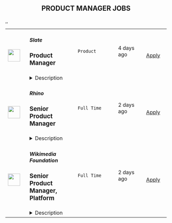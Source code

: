 <div align="center"><h2>PRODUCT MANAGER JOBS</h2></div><table><tr>
                <td width="100" height="100" rowspan="2">
                    <img src="https://wwr-pro.s3.amazonaws.com/logos/0081/6291/logo.gif" width="38px" height="auto">
                </td>
                <td width="300">
                    <h5>Slate</h5>
                    <h3> Product Manager</h3>
                </td>
                <td width="300">
                    <code>Product</code>
                </td>
                <td width="200">
                <text>4 days ago</text>
                </td>
                <td width="100" rowspan="2">
                <a href="https://weworkremotely.com/remote-jobs/slate-product-manager" align="right" target="_blank">Apply</a>
                </td>
            </tr>
            <tr>
                <td colspan="3">
                <details><summary>Description</summary>
                <img src="https://we-work-remotely.imgix.net/logos/0081/6291/logo.gif?ixlib=rails-4.0.0&w=50&h=50&dpr=2&fit=fill&auto=compress" />

<p>
  <strong>Headquarters:</strong> Remote
    <br /><strong>URL:</strong> <a href="https://slateteams.com">https://slateteams.com</a>
</p>

<div>About the job-PRODUCT MANAGER 📱<br><br>
</div><div>🔑 THE KEY BITS</div><ul>
<li>Whereabouts: We are a fully remote company with distributed team members. For this role, we prioritize candidates who are based in the EST or any European time zones.</li>
<li>Visas: We do not sponsor work visas or relocation expenses.</li>
<li>Salary: This position is super important for us since it is brand new. Therefore, we want to take the opportunity to talk to a diverse pool of candidates who think they could be the perfect fit. With that being said we want to be transparent in sharing our budget is somewhere between $80-110k USD depending on experience and location but we are open to discussing your salary expectations during an interview.</li>
<li>Interviews: Phone Screen with People &amp; Culture Lead Nicole, Second Interview with CoFounder/CEO/Head of Product Michael, Third Interview (combined) with Project Manager Nicoleta &amp; Senior Product Designer Dawson, Fourth-a project to see more into your thinking and skills, and a Final interview with Michael &amp; Dawson</li>
<li>Ideal Start Date: ASAP</li>
<li>Reporting to: Michael Horton-CoFounder/CEO/Head of Product</li>
</ul><div><br></div><div>🌍 OUR MISSION<br><br>
</div><div>Slate has big ambitions: We were born out of our Founders’ own experiences to solve the problems we all faced with social media. We have come together out of a passion for solving problems, building a company based on the deeply held values we share, and to make social content creation effortless for brands.<br><br>
</div><div>🔎 OUR VISION<br><br>
</div><div>Our vision is to become the undisputed leader in social media content creation, by uniting all parts of the creation workflow into a one-stop solution for brands.<br><br>
</div><div>🌠 YOUR CONTRIBUTION<br><br>
</div><div>In this rapidly evolving world, Slate is always looking for new ways to disrupt the status quo, go to market faster, and optimize customer experiences. We are seeking an experienced Product Manager to lead the charge on this mission working on our Product team but also working very closely with our Engineering Team. Our current Product team includes our Co-Founder/CEO Michael, Project Manager Nicoleta, and Product Designer Dawson. The ideal candidate will have big ideas and strategies that foster an environment of collaboration and creativity. This role is ideal for someone with an entrepreneurial mindset and real-world experience distilling business value and goals into roadmaps and refined product backlogs. Most importantly, you will be integral to helping us build better products that people and businesses love to use.<br><br>
</div><div>You will:<br><br>
</div><ol>
<li>Collaborate with stakeholders, prospective users, and clients to understand and anticipate their needs to help craft vision and concept development of a product</li>
<li>Develop user stories for new features and or products</li>
<li>Develop detailed product feature specifications and ensure they’re clearly understood by the development team</li>
<li>Oversee all stages of product creation including design and development to ensure a feature/product is being implemented according to spec</li>
<li>Monitor and evaluate product progress at each stage of the process</li>
<li>Liaise with the product team and end-users to deliver updates</li>
<li>Communicate often and effectively with stakeholders throughout the project</li>
<li>Work with internal and external contacts to analyze needs and align product roadmap to strategic goals</li>
<li>Work closely with the product team to create and maintain a product backlog according to business priorities and changing requirements</li>
<li>Assess value, develop cases, and prioritize stories, epics, and themes to ensure work aligns with product strategy</li>
<li>Lead the product-release plans and set expectations for delivery of new functionalities</li>
<li>Serve as the product ambassador internally and externally, sharing knowledge and answering questions related to the product</li>
<li>Work cross-department with marketing, sales, and CS to communicate product vision and align on releases</li>
</ol><div>
<strong>Requirements<br></strong><br>📬 WE'D LOVE TO HEAR FROM YOU IF YOU MEET THESE QUALIFICATIONS:</div><ol>
<li>4+ years experience in product management in digital products (web &amp; mobile app development)</li>
<li>Understanding of business value around feature/functions</li>
<li>Outstanding communication, presentation, and leadership skills</li>
<li>Sharp analytical and problem-solving skills</li>
<li>Able to effectively manage conflicting stakeholder needs</li>
</ol><div>
<br>You also approach work in a way that emphasizes our values:</div><ul>
<li>🧑‍🤝‍🧑 #PeopleFirst: We put people first, and care about the personal well being of our colleagues. We go above and beyond for our customers and each other.</li>
<li>⛰️ #EmbraceAdventure: We are excited to take on new challenges, grow, and change in a fast changing environment. A willingness to pitch in and get outside of your comfort zone will help us thrive.</li>
<li>🚀 #Innovate to be Great: We're creative, innovative, &amp; think BIG! We’re a unique company blazing our own path. We got to where we are through creativity and innovation and are only confined by our notions of what is possible.</li>
<li>🙋‍♀️ #Win or Lose, Wear It: Celebrate your successes but also own your failures.</li>
<li>🤝 #Stronger Together: We are a team dedicated to collaboration and transparency. We keep lines of communication open and realize that we can only win if we work together.</li>
</ul><div>
<br><strong>Benefits<br></strong><br>
</div><div>WHAT WE OFFER:<br><br>
</div><ul>
<li>🏡 Fully remote - work where you want.</li>
<li>🕰 Flex hours - we just ask you be available for core meetings</li>
<li>📈 Equity options</li>
<li>🌏 Unlimited PTO policy - we mean it and encourage you to take it.</li>
<li>🩺 Medical, Dental, Vision Benefits (US-85% medical, 75% dental &amp; vision; 25% for dependents)(International-stipend)</li>
<li>💝 Health and Wellness $250 monthly stipend</li>
<li>🖥 Home office budget or co-working space allowance</li>
<li>🌱 Learning and Development Support</li>
<li>💰 401k options - US only (we hope to have a match soon)</li>
<li>👨‍👨‍👧‍👧 Work with an Amazingly Fun and Collaborative Team!!</li>
</ul><div>🌈 We support DEIB initiatives and strongly encourage women and those in traditionally underrepresented groups to apply even if you don’t check all boxes. If this job interests you and you think you have what it takes, please still get in touch. We'd love to have a chat and see if you could be a great fit.<br><br>
</div><div>🏆 Fun Fact: Slate was named to Fast Company's list of the World’s Most Innovative Companies for 2022 as No. 2 in the video category!<br><br>
</div><div>👉 View our our website: <a href="https://slateteams.com/">https://slateteams.com</a> for more information about us!<br><br>
</div><div>… WE LOOK FORWARD TO HEARING FROM YOU.</div>

<p><strong>To apply:</strong> <a href="https://weworkremotely.com/remote-jobs/slate-product-manager">https://weworkremotely.com/remote-jobs/slate-product-manager</a></p>

                </details>
                </td>
            </tr>,<tr>
                <td width="100" height="100" rowspan="2">
                    <img src="https://wwr-pro.s3.amazonaws.com/logos/0064/6658/logo.gif" width="38px" height="auto">
                </td>
                <td width="300">
                    <h5>BuildBook</h5>
                    <h3> Senior Product Manager</h3>
                </td>
                <td width="300">
                    <code>Product</code>
                </td>
                <td width="200">
                <text>213 days ago</text>
                </td>
                <td width="100" rowspan="2">
                <a href="https://weworkremotely.com/remote-jobs/buildbook-senior-product-manager" align="right" target="_blank">Apply</a>
                </td>
            </tr>
            <tr>
                <td colspan="3">
                <details><summary>Description</summary>
                <img src="https://we-work-remotely.imgix.net/logos/0064/6658/logo.gif?ixlib=rails-4.0.0&w=50&h=50&dpr=2&fit=fill&auto=compress" />

<p>
  <strong>Headquarters:</strong> Greenwich, CT
    <br /><strong>URL:</strong> <a href="https://buildbook.co/">https://buildbook.co/</a>
</p>

<div>
<strong>About BuildBook</strong><br><br>
</div><div>Home remodeling and construction projects are often a stressful and painful experience – but it doesn’t have to be that way. BuildBook is on a mission to eliminate that stress and bring joy back to home improvement – for everyone involved.</div><div><br></div><div>BuildBook is the best construction management platform for home remodelers and builders. Our goal is to become the default choice for the over 550,000 small businesses focused on residential construction and remodeling. It’s a $540B dollar a year industry, and we plan to make a dent in it by creating the best product in the space. </div><div><br></div><div>Builders love us because we give them simple, powerful tools to run their business and help them keep their clients happy. Homeowners love us because we give them a feeling of control and help make renovations and new home builds less stressful.</div><div><br></div><div>We are a remote-first startup with team members all across the US. We have a small, tight-knit team, a solid product that is gaining momentum daily, and big plans for the future. As an early member of the product team, your work is going to have a major impact on the future of the product and company. You’ll ship your work often and see its impact in the hands of real people every day.</div><div>
<br><strong>About the Job</strong>
</div><div><br></div><div>As a Senior Product Manager, you will lead teams and contribute directly to the success of our pro-facing product in addition to participating in strategic discussions that define the company’s roadmap and trajectory. </div><div><br></div><div>You’ll work directly with the Head of Product &amp; Design to help prioritize, plan and execute our product roadmap, and as an early member of the product team, you’ll have a lot of opportunity for growth both as an individual contributor and/or as a leader. </div><div><br></div><div>You’ll be responsible for helping to define the product roadmap, managing agile sprints and team communications, driving the QA process, and running a tight build-measure-learn development cycle. You'll articulate and develop new product ideas with the design team through written spec, diagrams and wireframes. You’ll partner closely with engineering to ensure the most impactful ideas are scoped, built, tested, deployed, and iterated on. </div><div><br></div><div>You’ll have plenty of support along the way, working very collaboratively with the entire team – but you’ll also have the freedom to focus and execute on deep work, which we prioritize over meetings.</div><div><br></div><div>On a given day, you might be focused on shaping up a roadmap of features to work on, pitching your own ideas, chatting with a customer to understand their workflow, or providing feedback on a feature that the engineering team is working on. </div><div>
<br><strong>In your first 60 days, you will: </strong>
</div><ul>
<li>Hit the ground running: Manage the in-flight priorities across multiple platforms (web and mobile) with existing commitments and deadlines</li>
<li>Become familiar with our backlog and roadmap, and lead your team’s sprint process</li>
<li>Establish backlog grooming, prioritization, and management cadence</li>
<li>Work across Engineering, Sales, and Marketing to gather stakeholder requirements </li>
<li>Write clear product requirements and desired project outcomes</li>
<li>Scope and validate roadmap features, so they are ready to tackle in upcoming sprints</li>
<li>Get acclimated with available business and customer data and start drawing inferences and conclusions that inform product decisions</li>
<li>Research and deeply understand our customer by interviewing a few, and understanding their workflows and needs. </li>
<li>Know the competition’s features, offerings, value propositions – and help BuildBook maintain its unique edge in the industry</li>
<li>Manage quality assurance process, including feature testing, regression, and release support.</li>
</ul><div>
<br><strong>Qualities we look for:</strong>
</div><div><br></div><div><em>Curiosity</em></div><ul>
<li>You have a desire to become a domain expert in the residential construction industry</li>
<li>You’re driven to improve your tactical software management skills, are inspired by new best practices from other industries and companies, and share your acumen with the rest of the team </li>
</ul><div><em>Empathy</em></div><ul>
<li>You develop informed insights about our customers (builders, contractors, and remodelers), and can speak passionately about their needs and problems.</li>
<li>You are a helpful partner to your teammates in design, engineering, marketing, and leadership, you communicate with positivity, and focus on solutions.</li>
</ul><div><em>Discipline</em></div><ul>
<li>You are a manager of one: You take ownership, set direction, make calls, and get projects across the finish line without a lot of oversight.</li>
<li>You clarify goals, prioritize ruthlessly, course correct when needed, and deliver work quickly and confidently.</li>
<li>Your written communication is clear, concise, and effective, and you keep conversations moving forward through the development pipeline</li>
<li>You use data (market, qualitative, quantitative, and heuristic) to make informed decisions about what, when, and how to build.</li>
</ul><div>
<br><strong>To be considered, you’ll need...</strong>
</div><ul>
<li>5+ years of relevant experience in a fast-growth tech startup, at least two years in B2B SaaS space</li>
<li>Rich knowledge of mobile applications, interfaces, and development/submit/release processes</li>
<li>Experience product-managing fast-moving Agile teams</li>
<li>Code competency: a basic understanding of the capabilities and limitations of React, React Native, and related frameworks </li>
<li>Strong Analytical skills, including the ability to derive insights from data sets, analyze product usage, measure adoption, and understand client needs</li>
<li>Expert communication skills that can leverage the benefits - and overcome the drawbacks - of being a fully distributed product and engineering team</li>
<li>Experience crafting product requirements and specifications</li>
<li>Understanding of UI/UX design concepts, principles, best practices, and tools</li>
<li>An eye for - and appreciation of - good visual design and clean user experiences</li>
<li>You are inclined to being scrappy to unlock product growth</li>
<li>The ability to be autonomous, driven, and self-directed</li>
</ul><div>
<br><strong>We’ll be even more impressed if you…</strong>
</div><ul>
<li>Possess UX design skills and are comfortable in Sketch, Figma, etc.</li>
<li>Have additional ”vertical” experience, namely growth-marketing or engineering. </li>
<li>Have a track record of improving customer acquisition, feature adoption, and product growth</li>
<li>Know the residential construction space</li>
<li>Have worked on peer-to-peer communication applications</li>
<li>Are experienced in working remotely or with distributed teams</li>
</ul><div>
<strong><br>How to Apply</strong><br><br>
</div><div>Please submit a cover letter that speaks directly to this position. Tell us about yourself, and tell us what interests you about this role at BuildBook. Share your past experience, key projects, lessons learned, and what excites you about product management.</div><div><br></div><div>For selected applicants, expect 2-3 interviews with your future colleagues to talk through your past experience and approach to design. We’ll share what it’s like to work here, more details about the role, and answer any questions that you have. </div><div>
<br><strong>Compensation &amp; Benefits</strong>
</div><div>
<br>We offer competitive compensation based on your experience and capabilities, as well as:</div><ul>
<li>A generous benefits program that supports the whole you with medical, dental, vision, life, disability, and 401(k)</li>
<li>Paid holidays and flexible, take-it-as-you-need-it paid time off </li>
<li>Equity in a rapidly growing startup backed by top-tier VCs</li>
<li>Monthly tech reimbursements</li>
<li>A culture built on innovation that values big ideas, no matter where they come from</li>
</ul>

<p><strong>To apply:</strong> <a href="https://weworkremotely.com/remote-jobs/buildbook-senior-product-manager">https://weworkremotely.com/remote-jobs/buildbook-senior-product-manager</a></p>

                </details>
                </td>
            </tr>,<tr>
                <td width="100" height="100" rowspan="2">
                    <img src="https://remotive.com/job/1339868/logo" width="38px" height="auto">
                </td>
                <td width="300">
                    <h5>Customer.io</h5>
                    <h3>Senior Product Manager - Mobile</h3>
                </td>
                <td width="300">
                    <code>android,education,go,ios</code>
                </td>
                <td width="200">
                <text>27 days ago</text>
                </td>
                <td width="100" rowspan="2">
                <a href="https://remotive.com/remote-jobs/product/senior-product-manager-mobile-1339868" align="right" target="_blank">Apply</a>
                </td>
            </tr>
            <tr>
                <td colspan="3">
                <details><summary>Description</summary>
                <p>Hello! I’m LJ, Group Product Manager at <a href="http://Customer.io" rel="nofollow">Customer.io</a>.</p><br>
<p>I’m looking for someone to help make Customer.io the go-to messaging solution for teams building mobile apps. You’ll drive the roadmap for a product squad, shaping the features and Software Development Kit (SDK) capabilities that mobile app teams need when connecting with their customers.</p><br>
<p>This role is perfect for you if you love staying on top of how mobile apps are created. You’ll learn directly from exceptional mobile app developers about what they need to run their communications. You’ll build expertise in the rapidly changing environment of iOS and Android development. You’ll take those insights and partner with your squad to ship software that makes it easier for them to make their perfect communication strategy a reality.</p><br>
<div class="h3">What you'll do</div>
<ul>
<li>You'll lead a squad consisting of engineers and a designer to achieve strategic outcomes with solutions that are:
<ul>
<li>Valuable (our customers choose to use)</li>
<li>Viable (the solution works within the constraints of the business)</li>
<li>Usable (our customers can figure out how to use)</li>
<li>Feasible (our engineers have the skills and technology to implement)</li>
</ul>
</li>
<li>You'll contribute a deep knowledge of our prospects and customers, industry trends, and the competitive landscape.</li>
<li>You’ll find and nurture ideas from anywhere in the company, expecting many of the best ideas will not be your own.</li>
<li>You'll take accountability for results, even though you're working through others to achieve them.</li>
</ul>
<div class="h3"><br></div><div class="h3">What we're looking for</div>
<ul>
<li><strong>You can commit to at least 3 hrs of working overlap with the Americas (GMT-8 to GMT-5 timezone)</strong></li>
<li>You have a track record of successfully taking software products from “idea” to “shipped”.</li>
<li>You’ve got infectious energy when sharing customer stories, and you use those stories to align your team around the customer’s experience.</li>
<li>You’re hungry to learn, and love asking “Why?” one more time.</li>
<li>You know how to source, analyze, and present quantitative and qualitative data.</li>
<li>You’re an exceptionally organized and motivated person.</li>
<li>You take ownership of problems even when the next steps and solutions aren't clear.</li>
<li>You are a proactive communicator who believes in “working out loud” to share work early and often.</li>
<li>You’re an excellent writer who values clarity and brevity while avoiding jargon.</li>
</ul>
<div class="h3"><strong><br></strong></div><div class="h3">Bonus! Not a requirement, but let us know if you have experience with...</div>
<ul>
<li>Building and launching mobile apps.</li>
<li>Working as a Product Manager on B2B SaaS products (especially in the MarTech space).</li>
<li>Using Customer.io or other marketing automation services in a previous role.</li>
</ul>
<div class="h3"><br></div><div class="h3">About Customer.io</div>
<p>Our mission at Customer.io is to power automated communication that people like to receive. Today over 4,200 internet businesses use Customer.io to manage, send, and track the performance of email, SMS, and push notifications. Unlike typical marketing platforms, Customer.io helps businesses increase relevance by using behavioral data: what people do or don’t do when logged in to a web or mobile app.</p>
<p>We are offering a starting salary of $145,000 - $169,000 USD depending on experience and subject to market rate.</p>
<div class="h3"><br></div><div class="h3">Benefits at Customer.io include:</div>
<ul>
<li>Unlimited PTO - we recommend 20 vacation days (in addition to holidays and sick days) so that you can unwind, unplug, and recharge</li>
<li>100% medical, dental, vision, and supplemental insurance for you <strong>and</strong> your dependents</li>
<li>12 weeks paid parental leave - for birth, adoption, or foster care</li>
<li>401k retirement matching - up to 5% dollar for dollar match to retirement contributions</li>
<li>Health and wellness allowance - Up to $200 USD per month that can be used for your healthy living needs, including gym membership, acupuncture, massage, or bike repairs</li>
<li>Home office stipend - Up to $2,000 USD to help you get your home office set up so you can do your best work</li>
<li>Internet + cell phone reimbursement - Up to $200 USD per month for your internet and cell phone plans</li>
<li>Co-working space reimbursement - Up to $300 USD per month for those times you'd prefer to work in a co-working environment</li>
<li>Learning + development - Up to $2,000 USD reimbursement per year to use on conferences, books, classes, or workshops - anything that will help you develop your skills</li>
<li>1 month paid sabbatical after four years at Customer.io - to treat yourself to a vacation, or spend however you choose</li>
<li>1 annual company retreat per year and opportunities to meet in smaller groups throughout the year</li>
<li>Flexible schedule, work anywhere you want! - as long as you have a reliable internet connection and some overlapping work time with your manager, you can work where and when you want</li>
</ul>
<p>All final candidates will be asked to complete an employment and education verification authorization form (which allows us to verify your job history and education listed on your resume) as part of our pre-employment process.</p>
<p>Customer.io recognizes the stifling impact of systemic injustice on diverse communities. We commit to using our influence to increase inclusion and equity within the tech industry. We strive to build an inclusive team culture, implement bias-free hiring practices, and develop community partnerships to expand our global impact.</p>
<div class="h3"><strong><br></strong></div><div class="h3"><strong>Join us!</strong></div>
<p>Check out our <a href="https://customer.io/careers/" rel="nofollow">careers page</a> for more information about why you should <a href="https://customer.io/about/" rel="nofollow">come work with us!</a> We are passionate about our core values of Empathy, Transparency, Responsibility, and Awkwardness and are looking for new coworkers to share and build that passion!</p>
<div class="h3"><br></div><div class="h3">How to apply</div>
<p>Apply at the link below by <strong>5pm PST on Friday, August 12th</strong> and tell us why you're interested in the position! In your cover letter, be sure to tell us about your favorite mobile app. There is no advantage to applying early so put your best foot forward. We plan to respond to all applicants by <strong>August 19th </strong>with a status update about your application.</p><p><strong><br></strong></p>
<p>Here's what you can expect from our hiring process:</p>
<ol>
<li>
<p>30-minute video call with Maria, Recruiter</p>
</li>
<li>
<p>60-minute video call with Lj, Hiring Manager</p>
</li>
<li>
<p>Take Home Assignment</p>
</li>
<li>
<p>Assignment Review Call with two potential team members</p>
</li>
<li>
<p>Final Interview</p>
</li>
</ol>
<img src="https://remotive.com/job/track/1339868/blank.gif?source=public_api" alt=""/>
                </details>
                </td>
            </tr>,<tr>
                <td width="100" height="100" rowspan="2">
                    <img src="https://freshremote.work/media/company/logo/20/06/sayrhino.jpg" width="38px" height="auto">
                </td>
                <td width="300">
                    <h5>Rhino</h5>
                    <h3>Senior Product Manager</h3>
                </td>
                <td width="300">
                    <code>Full Time</code>
                </td>
                <td width="200">
                <text>2 days ago</text>
                </td>
                <td width="100" rowspan="2">
                <a href="https://freshremote.work/J111679/" align="right" target="_blank">Apply</a>
                </td>
            </tr>
            <tr>
                <td colspan="3">
                <details><summary>Description</summary>
                Please note: All roles at Rhino are remote-first, and there will be no future in-office mandate.
Our mission is to give renters everywhere greater financial freedom to plan and enjoy their lives.
Our first product eliminates cash security deposits an …
<p><em>Please note: All roles at Rhino are remote-first, and there will be no future in-office mandate.</em></p>
<p>Our mission is to give renters everywhere greater financial freedom to plan and enjoy their lives.</p>
<p>Our first product eliminates cash security deposits and puts more money back in renters’ pockets. With over $45 billion tied up in security deposits for 110 million renters in the United States alone, it’s time for security deposits to officially become a thing of the past. Tying up money at one of life’s biggest and most expensive moments just isn’t fair.</p>
<p>So we threw out the antiquated “way of doing things” and built a technology-driven insurance product to help bring renting into the 21st century. With Rhino, millions of renters across the country now have the opportunity to save with our award-winning deposit insurance. We’ve already saved hundreds of millions of dollars for renters and are trusted in over 2.4 million homes nationwide, and most importantly, we’re just getting started…</p>
<p>As a product manager at Rhino you will be focused on shaping the future of our products. This position is focused on our security deposit insurance product and is fully responsible for the long term success of this product. </p>
<p><strong>In this role you will:</strong></p>
<ul>
<li style="font-weight: 400;">Help execute on and contribute to a product roadmap that achieves our company’s business goals and long-term vision.</li>
<li style="font-weight: 400;">Collaborate with teams like Risk, Finance, Insurance, Claims, and Analytics to optimize our loss ratios and build robust systems for pricing, renter underwriting, and risk management.</li>
<li style="font-weight: 400;">Be a strong advocate for our renters and landlord partners’ needs so we can grow the product while continually mitigating risk and staying compliant.</li>
<li style="font-weight: 400;">Utilize user research, A/B testing, and quantitative data to inform your product decisions.</li>
<li style="font-weight: 400;">Work closely with Design and Engineering on implementation from start to finish.</li>
<li style="font-weight: 400;">Help with QA/UAT of new features as needed.</li>
</ul>
<p><strong>We’re ideally seeking:</strong></p>
<ul>
<li style="font-weight: 400;">At least 5+ years of Product Management experience.</li>
<li style="font-weight: 400;">Experience in navigating trade-offs between regulatory requirements, technical complexity, and user experience.</li>
<li style="font-weight: 400;">Strong data analysis skills -- from writing SQL to conducting and synthesizing results from both qualitative and quantitative user research.</li>
<li style="font-weight: 400;">Demonstrated success in launching and maintaining excellent products.</li>
<li style="font-weight: 400;">A willingness to navigate complicated and ambiguous problems.</li>
<li style="font-weight: 400;">Strong working experience with Agile/SCRUM development process.</li>
<li style="font-weight: 400;">Experience within InsurTech is a big plus.</li>
<li style="font-weight: 400;">Experience within another regulated space is a plus.</li>
<li style="font-weight: 400;">Previous B2B2C or D2C experience is a plus.</li>
</ul>
<p> </p>
<p><strong>Benefits:</strong></p>
<ul>
<li style="font-weight: 400;">Competitive compensation package including base salary, performance bonus, and other financial perks</li>
<li style="font-weight: 400;">Medical, Dental, and Vision coverage (90% employer contribution) - Eligible on your start date</li>
<li style="font-weight: 400;">Unlimited PTO Policy, quarterly team recharge days focused on mental and physical wellness; generous paid parental leave</li>
<li style="font-weight: 400;">Stock option plan to give our employees a direct stake in Rhino’s success</li>
<li style="font-weight: 400;">Bi-annual performance reviews and ongoing professional coaching and development opportunities with external partners</li>
<li style="font-weight: 400;">Remote-first work culture with opportunities to collaborate as a team in person</li>
<li style="font-weight: 400;">Opportunities to participate in ongoing diversity, inclusion and equity programming or join an ERG</li>
<li style="font-weight: 400;">401(k), HSA, Life &amp; Disability Insurance Coverage ($0 employee contribution)</li>
<li style="font-weight: 400;">Monthly lifestyle stipend to fit your needs (meals, wellness and/or co-working)</li>
</ul><p><em>Rhino is committed to the principle of equal employment opportunity for all employees, and to providing employees with a work environment free of discrimination and harassment. All employment decisions at Rhino are without regard to race, color, age, religion or belief, sexual orientation, family or parental status, or any other status protected by the laws or regulations in the locations where we operate. Rhino has a zero-tolerance policy against discrimination or harassment based on any of these characteristics. This includes recruitment, hiring, promotions, transfers, discipline, terminations, wage and salary administration, benefits, and training.</em></p>
                </details>
                </td>
            </tr>,<tr>
                <td width="100" height="100" rowspan="2">
                    <img src="https://freshremote.work/media/company/logo/22/08/M289IlBz_400x400.jpg" width="38px" height="auto">
                </td>
                <td width="300">
                    <h5>Wikimedia Foundation</h5>
                    <h3>Senior Product Manager, Platform</h3>
                </td>
                <td width="300">
                    <code>Full Time</code>
                </td>
                <td width="200">
                <text>2 days ago</text>
                </td>
                <td width="100" rowspan="2">
                <a href="https://freshremote.work/J111488/" align="right" target="_blank">Apply</a>
                </td>
            </tr>
            <tr>
                <td colspan="3">
                <details><summary>Description</summary>
                Summary
The Wikimedia Foundation is looking for a Design Systems, Platform Senior Product Manager to join our recently formed Platform Product management team, reporting to the Director of Platform Product Management. As a Platform Senior Product Man …
<p><strong>Summary</strong></p>
<p>The Wikimedia Foundation is looking for a Design Systems, Platform Senior Product Manager to join our recently formed Platform Product management team, reporting to the Director of Platform Product Management. As a Platform Senior Product Manager, you will be responsible for working closely with our engineering teams across the foundation to build and deliver technical capabilities that create value, support our mission, and positions our technical stack to sustainably grow and scale to empower the free-knowledge community. Platform Product Managers possess deep expertise in various areas of technology, serving as Subject Matter Experts to development and non-development audiences alike.   </p>
<p>Wikipedia is one of the largest internet properties in the world, visited by 1 billion people a month across 280 different languages. Our foundational technology supports all of our properties, products, and offerings that empower the global free-knowledge community to produce and consume knowledge. </p>
<p>Due to our scale, commitment to opensource, and our desire to support the infrastructure of free knowledge, it is no easy task to build and maintain foundational technology. To deliver key capabilities that are needed, Platform Product Managers must develop strong understandings of internal and external clients, leverage their product management skills to distill capabilities from user needs, and partner closely with partners in engineering to identify, design, and build technical capabilities that support products and services that unlock value. </p>
<p>In this role, the Design Systems Senior Product Manager will be responsible for developing capabilities, solutions, and platforms that enable the Foundation to improve consistency within the user experience, increase efficiency by focusing on reusability, speed up our time-to-market for features, and simplify maintenance of our front-end code and systems. This will involve guiding the development and adoption of a new design system for Wikimedia projects, improving Server Side Rendering (SSR), mitigating redundancies, etc. Platform Product Managers will be working closely with one or more engineering teams on a daily basis and will have to collaborate closely within the team in order to deliver solutions at scale.</p>
<p><strong>You are responsible for:</strong></p>
<ul>
<li style="font-weight: 400;">Developing a deep understanding of critical areas of our front-end technology stack, identifying opportunities to improve, extend, and/or leverage existing and new technologies to deliver against our mission and strategy</li>
<li style="font-weight: 400;">Translating product/technical strategy into a roadmap containing well-defined and prioritized user stories and features </li>
<li style="font-weight: 400;">Working with the Design Systems Team to manage incoming requests, including triaging, clarifying, generating estimates, prioritizing, and managing stakeholder expectations</li>
<li style="font-weight: 400;">Establishing clear guidelines and methodologies to support development, adoption, and ongoing maintenance of a Design System</li>
<li style="font-weight: 400;">Uncovering and understanding client needs and translating them into requirements and user stories</li>
<li style="font-weight: 400;">Ensuring that requirements are fully understood and implementation plans match expectations</li>
<li style="font-weight: 400;">Partnering with the Movement to assess  and address technical risks</li>
<li style="font-weight: 400;">Working closely with engineering teams to communicate the product vision, clarify use cases and requirements, and resolve questions and issues that arise during development.</li>
<li style="font-weight: 400;">Clearly defining success criteria for testing and product acceptance</li>
<li style="font-weight: 400;">Using both qualitative and quantitative methods to measure the impact of your work</li>
<li style="font-weight: 400;">Serving as a product evangelist and subject matter expert to the technical community</li>
<li style="font-weight: 400;">Establishing and analyzing important metrics related to design system usage that inform product decisions</li>
<li style="font-weight: 400;">Managing a governance and contribution model that facilitates collaboration across designers, engineers, and the community</li>
</ul>
<p><strong>Skills and Experience:</strong></p>
<ul>
<li style="font-weight: 400;">3+ years of experience designing and building web and/or mobile products as a technical product manager, software engineer, or equivalent role</li>
<li style="font-weight: 400;">Proven project, communication, and time management skills</li>
<li style="font-weight: 400;">Agility and flexibility to work with multiple different teams, projects, and technologies while delivering value and impact</li>
<li style="font-weight: 400;">Ability to partner and work closely with internal teams, including developers, engineers, architects, security, and product teams.</li>
<li style="font-weight: 400;">Strong understanding of development concepts</li>
<li style="font-weight: 400;">Demonstrated experience prioritizing work</li>
<li style="font-weight: 400;">Outstanding written and verbal communication skills with the ability to translate complex technical requirements to non-technical audiences, as well as turn non-technical requirements into specs that engineering teams can execute against.</li>
<li style="font-weight: 400;">Ability to solve complex business problems to maximize value while balancing technical constraints</li>
<li style="font-weight: 400;">Able to draft documentation and visualizations that clarify technical concepts to non-technical audiences and vice-versa</li>
<li style="font-weight: 400;">Direct experience in companies or initiatives that have pulled together disparate products or services into a common experience for customers.</li>
<li style="font-weight: 400;">Bachelor’s degree or equivalent in relevant work experience</li>
<li style="font-weight: 400;">Working closely with design and engineering leadership in evolving the product over time</li>
</ul>
<p><strong>Qualities that are important to us:</strong></p>
<ul>
<li style="font-weight: 400;">Problem-solver with a passion and willingness to learn and dive-deep into technical details</li>
<li style="font-weight: 400;">Possess a growth mindset with ability to identify additional skills, knowledge, and/or expertise required and the drive to develop themselves where needed  </li>
</ul>
<p><strong>Additionally, we’d love it if you have:</strong></p>
<ul>
<li style="font-weight: 400;">Familiarity with PHP, JSON, Python, and/or Javascript (Vue.js)</li>
<li style="font-weight: 400;">Experience using, building, and/or contributing to a design system</li>
<li style="font-weight: 400;">Experience working with Design tools such as Figma</li>
<li style="font-weight: 400;">Experience working with microservice architectures</li>
<li style="font-weight: 400;">Experience with open-source technology </li>
<li style="font-weight: 400;">Experience interacting with free and open-source software projects and communities</li>
<li style="font-weight: 400;">Experience editing Wikipedia or contributing to other wiki projects</li>
</ul>
<h4>About the Wikimedia Foundation</h4>
<p>The Wikimedia Foundation is the nonprofit organization that operates Wikipedia and the other Wikimedia free knowledge projects. Our vision is a world in which every single human can freely share in the sum of all knowledge. We believe that everyone has the potential to contribute something to our shared knowledge, and that everyone should be able to access that knowledge freely. We host Wikipedia and the Wikimedia projects, build software experiences for reading, contributing, and sharing Wikimedia content, support the volunteer communities and partners who make Wikimedia possible, and advocate for policies that enable Wikimedia and free knowledge to thrive. </p>
<p>The Wikimedia Foundation is a charitable, not-for-profit organization that relies on donations. We receive donations from millions of individuals around the world, with an average donation of about $15. We also receive donations through institutional grants and gifts. The Wikimedia Foundation is a United States 501(c)(3) tax-exempt organization with offices in San Francisco, California, USA.</p>
<p><em><strong>As an equal opportunity employer, the Wikimedia Foundation values having a diverse workforce and continuously strives to maintain an inclusive and equitable workplace. We encourage people with a diverse range of backgrounds to apply. We do not discriminate against any person based upon their race, traits historically associated with race, religion, color, national origin, sex, pregnancy or related medical conditions, parental status, sexual orientation, gender identity, gender expression, age, status as a protected veteran, status as an individual with a disability, genetic information, or any other legally protected characteristics.</strong></em></p>
<p><em><strong>If you are a qualified applicant requiring assistance or an accommodation to complete any step of the application process due to a disability, you may contact us at recruiting@wikimedia.org or +1 (415) 839-6885.</strong></em></p>
<p><strong>More information</strong></p>
<p><a href="https://wikimediafoundation.org/about/jobs/#section-12"><strong>U.S. Benefits &amp; Perks</strong></a><br/><a href="https://wikimediafoundation.org/"><strong>Wikimedia Foundation</strong></a><br/><a href="https://foundation.wikimedia.org/wiki/Applicant_privacy_policy"><strong>Applicant Privacy Policy</strong></a><br/><a href="https://diff.wikimedia.org/"><strong>News from across the Wikimedia movement</strong></a><br/><a href="https://wikimediafoundation.org/news/"><strong>Blog</strong></a><br/><a href="https://meta.wikimedia.org/wiki/Strategy/Wikimedia_movement/2017"><strong>Wikimedia 2030</strong></a><br/><a href="https://medium.com/freely-sharing-the-sum-of-all-knowledge/we-stand-for-racial-justice-49c31afbabca"><strong>Our Commitment to Equity</strong></a><br/><a href="https://www.youtube.com/watch?v=OQzZI0l3IOw"><strong>This is Wikimedia Foundation</strong></a><strong> </strong><br/><a href="https://www.youtube.com/watch?v=xQ4ba28-oGs"><strong>Facts Matter</strong></a><br/><a href="https://wikimediafoundation.org/wiki/Our_projects"><strong>Our Projects</strong></a><br/><a href="https://techblog.wikimedia.org/"><strong>Our Tech Stack</strong></a></p>

                </details>
                </td>
            </tr></table>